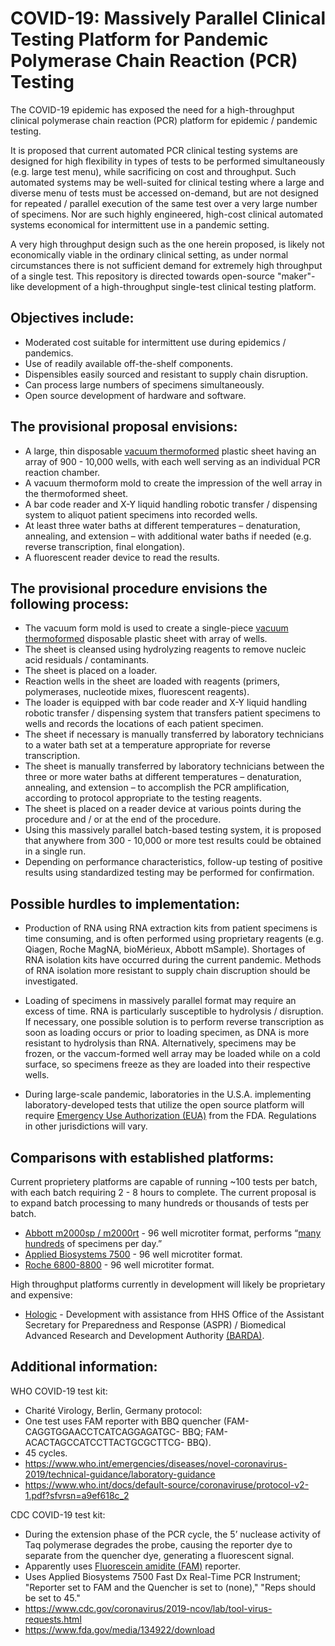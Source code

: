 # COVID-19:  Massively Parallel Clinical Testing Platform for Pandemic Polymerase Chain Reaction (PCR) Testing

The COVID-19 epidemic has exposed the need for a high-throughput clinical polymerase chain reaction (PCR) platform for epidemic / pandemic testing. 

It is proposed that current automated PCR clinical testing systems are designed for high flexibility in types of tests to be performed simultaneously (e.g. large test menu), while sacrificing on cost and throughput. Such automated systems may be well-suited for clinical testing where a large and diverse menu of tests must be accessed on-demand, but are not designed for repeated / parallel execution of the same test over a very large number of specimens.  Nor are such highly engineered, high-cost clinical automated systems economical for intermittent use in a pandemic setting.

A very high throughput design such as the one herein proposed, is likely not economically viable in the ordinary clinical setting, as under normal circumstances there is not sufficient demand for extremely high throughput of a single test. This repository is directed towards open-source "maker"-like development of a high-throughput single-test clinical testing platform.  

## Objectives include:

- Moderated cost suitable for intermittent use during epidemics / pandemics.
- Use of readily available off-the-shelf components.
- Dispensibles easily sourced and resistant to supply chain disruption.
- Can process large numbers of specimens simultaneously.
- Open source development of hardware and software.

## The provisional proposal envisions:

- A large, thin disposable [vacuum thermoformed](https://youtu.be/DWWq2hH7imA?t=84) plastic sheet having an array of 900 - 10,000 wells, with each well serving as an individual PCR reaction chamber.
- A vacuum thermoform mold to create the impression of the well array in the thermoformed sheet.
- A bar code reader and X-Y liquid handling robotic transfer / dispensing system to aliquot patient specimens into recorded wells.
- At least three water baths at different temperatures – denaturation, annealing, and extension – with additional water baths if needed (e.g. reverse transcription, final elongation).
- A fluorescent reader device to read the results.

## The provisional procedure envisions the following process:

- The vacuum form mold is used to create a single-piece [vacuum thermoformed](https://youtu.be/DWWq2hH7imA?t=84) disposable plastic sheet with array of wells.
- The sheet is cleansed using hydrolyzing reagents to remove nucleic acid residuals / contaminants.
- The sheet is placed on a loader.
- Reaction wells in the sheet are loaded with reagents (primers, polymerases, nucleotide mixes, fluorescent reagents).
- The loader is equipped with bar code reader and X-Y liquid handling robotic transfer / dispensing system that transfers patient specimens to wells and records the locations of each patient specimen.
- The sheet if necessary is manually transferred by laboratory technicians to a water bath set at a temperature appropriate for reverse transcription.
- The sheet is manually transferred by laboratory technicians between the three or more water baths at different temperatures – denaturation, annealing, and extension – to accomplish the PCR amplification, according to protocol appropriate to the testing reagents.
- The sheet is placed on a reader device at various points during the procedure and / or at the end of the procedure.
- Using this massively parallel batch-based testing system, it is proposed that anywhere from 300 - 10,000 or more test results could be obtained in a single run.
- Depending on performance characteristics, follow-up testing of positive results using standardized testing may be performed for confirmation.

## Possible hurdles to implementation:

- Production of RNA using RNA extraction kits from patient specimens is time consuming, and is often performed using proprietary reagents (e.g. Qiagen, Roche MagNA, bioMérieux, Abbott mSample). Shortages of RNA isolation kits have occurred during the current pandemic. Methods of RNA isolation more resistant to supply chain discruption should be investigated.

- Loading of specimens in massively parallel format may require an excess of time. RNA is particularly susceptible to hydrolysis / disruption. If necessary, one possible solution is to perform reverse transcription as soon as loading occurs or prior to loading specimen, as DNA is more resistant to hydrolysis than RNA. Alternatively, specimens may be frozen, or the vaccum-formed well array may be loaded while on a cold surface, so specimens freeze as they are loaded into their respective wells.

- During large-scale pandemic, laboratories in the U.S.A. implementing laboratory-developed tests that utilize the open source platform will require [Emergency Use Authorization (EUA)](https://www.fda.gov/emergency-preparedness-and-response/mcm-legal-regulatory-and-policy-framework/emergency-use-authorization) from the FDA. Regulations in other jurisdictions will vary.

## Comparisons with established platforms:

Current proprietery platforms are capable of running ~100 tests per batch, with each batch requiring 2 - 8 hours to complete. The current proposal is to expand batch processing to many hundreds or thousands of tests per batch.

- [Abbott m2000sp / m2000rt](https://www.molecular.abbott/us/en/products/instrumentation/m2000-realtime-system) -  96 well microtiter format, performs “[many hundreds](https://www.youtube.com/watch?v=IAU1BC21RsY) of specimens per day.”
- [Applied Biosystems 7500](https://www.thermofisher.com/us/en/home/life-science/pcr/real-time-pcr/real-time-pcr-instruments/7500-fast-real-time-pcr-system.html)  - 96 well microtiter format.
- [Roche 6800-8800](https://diagnostics.roche.com/us/en/products/systems/cobas-8800-system.html) - 96 well microtiter format.

High throughput platforms currently in development will likely be proprietary and expensive:
- [Hologic](https://www.hhs.gov/about/news/2020/03/09/hhs-supports-development-of-first-high-throughput-covid-19-diagnostic-test.html) - Development with assistance from HHS Office of the Assistant Secretary for Preparedness and Response (ASPR) / Biomedical Advanced Research and Development Authority [(BARDA)](https://www.phe.gov/about/barda/Pages/default.aspx).

## Additional information:

WHO COVID-19 test kit:

- Charité Virology, Berlin, Germany protocol:
- One test uses FAM reporter with BBQ quencher (FAM-CAGGTGGAACCTCATCAGGAGATGC- BBQ; FAM-ACACTAGCCATCCTTACTGCGCTTCG- BBQ).
- 45 cycles.
- https://www.who.int/emergencies/diseases/novel-coronavirus-2019/technical-guidance/laboratory-guidance
- https://www.who.int/docs/default-source/coronaviruse/protocol-v2-1.pdf?sfvrsn=a9ef618c_2

CDC COVID-19 test kit:

- During the extension phase of the PCR cycle, the 5’ nuclease activity of Taq polymerase degrades the probe, causing the reporter dye to separate from the quencher dye, generating a fluorescent signal.
- Apparently uses [Fluorescein amidite (FAM)](https://en.wikipedia.org/wiki/Fluorescein_amidite) reporter.
- Uses Applied Biosystems 7500 Fast Dx Real-Time PCR Instrument; "Reporter set to FAM and the Quencher is set to (none)," "Reps should be set to 45."
- https://www.cdc.gov/coronavirus/2019-ncov/lab/tool-virus-requests.html
- https://www.fda.gov/media/134922/download
